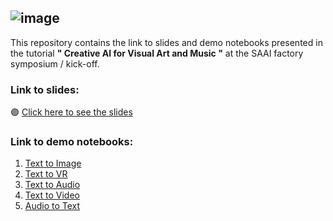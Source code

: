 ![image](https://github.com/user-attachments/assets/e401210e-f436-4552-9cd7-cb5b9b513fb0)
----------------------

This repository contains the link to slides and demo notebooks presented in the tutorial **" Creative AI for Visual Art and Music "** at the SAAI factory symposium / kick-off.

### Link to slides:
🟣 [Click here to see the slides ](url)

### Link to demo notebooks:
1. [Text to Image](https://colab.research.google.com/drive/1vAuc-PhZFhuS9byyiJHHCPWHkyt1ghj8?usp=sharing)
2. [Text to VR]()
3. [Text to Audio]()
4. [Text to Video]()
5. [Audio to Text]()


